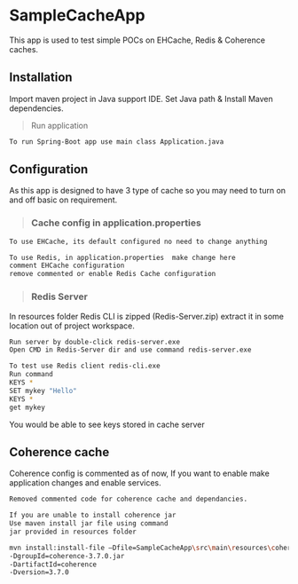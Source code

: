 # SampleCacheApp

This app is used to test simple POCs on EHCache, Redis & Coherence caches. 

## Installation

Import maven project in Java support IDE. Set Java path & Install Maven dependencies. 

> Run application
```bash
To run Spring-Boot app use main class Application.java
```

## Configuration
As this app is designed to have 3 type of cache so you may need to turn on and off basic on requirement.

> ### Cache config in application.properties
```bash
To use EHCache, its default configured no need to change anything 
```
```bash
To use Redis, in application.properties  make change here
comment EHCache configuration
remove commented or enable Redis Cache configuration
```

> ### Redis Server

In resources folder Redis CLI is zipped (Redis-Server.zip) extract it in some location out of project workspace.

```bash
Run server by double-click redis-server.exe
Open CMD in Redis-Server dir and use command redis-server.exe
```
```bash
To test use Redis client redis-cli.exe
Run command 
KEYS *
SET mykey "Hello"
KEYS *
get mykey
```
You would be able to see keys stored in cache server

## Coherence cache

Coherence config is commented as of now, If you want to enable make application changes and enable services.

```bash
Removed commented code for coherence cache and dependancies.
```
```bash
If you are unable to install coherence jar
Use maven install jar file using command
jar provided in resources folder

mvn install:install-file –Dfile=SampleCacheApp\src\main\resources\coherence-3.7.0.jar
-DgroupId=coherence-3.7.0.jar
-DartifactId=coherence
-Dversion=3.7.0

```
